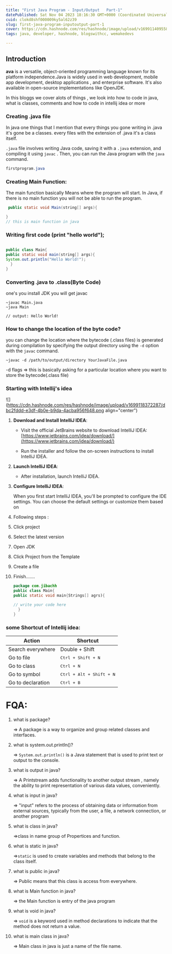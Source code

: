 ```yaml
---
title: "First Java Program - Input/Output   Part-1"
datePublished: Sat Nov 04 2023 18:16:30 GMT+0000 (Coordinated Universal Time)
cuid: clokd8shf000009ky5al62z39
slug: first-java-program-inputoutput-part-1
cover: https://cdn.hashnode.com/res/hashnode/image/upload/v1699114095587/142a0028-2f7d-4617-99ad-da9d2e1c3cdf.png
tags: java, developer, hashnode, blogswithcc, wemakedevs

---
```


## Introduction

**ava** is a versatile, object-oriented programming language known for its platform independence.Java is widely used in web development, mobile app development, desktop applications , and enterprise software. It's also available in open-source implementations like OpenJDK.

In this bloggs we cover alots of things , we look into how to code in java, what is classes, comments and how to code in intellij idea or more

### Creating .java file

In java one things that I mention that every things you gone writing in .java it's gone be a classes. every files with the extension of .java it's a class itself.

`.java` file involves writing Java code, saving it with a `.java` extension, and compiling it using `javac` . Then, you can run the Java program with the `java` command.

```java
firstprogram.java
```

### Creating Main Function:

The main function basically Means where the program will start. In Java, if there is no main function you will not be able to run the program.

```java
 public static void Main(string[] args){

}
// this is main function in java
```

### Writing first code (print "hello world");

```java

public class Main{
public static void main(string[] args){
System.out.println("Hello World!");
  }
}
```

### Converting .java to .class(Byte Code)

one's you install JDK you will get javac

```basic
~javac Main.java
~java Main

// output: Hello World!
```

### How to change the location of the byte code?

you can change the location where the bytecode (.class files) is generated during compilation by specifying the output directory using the `-d` option with the `javac` command.

```basic
~javac -d /path/to/output/directory YourJavaFile.java
```

\-d flags =&gt; this is basically asking for a particular location where you want to store the bytecode(.class file)

### Starting with Intellij's idea

![](https://cdn.hashnode.com/res/hashnode/image/upload/v1699118372287/dbc2fddd-e3df-4b0e-b9da-4acba956f648.png align="center")

1. **Download and Install IntelliJ IDEA**:
    
    * Visit the official JetBrains website to download IntelliJ IDEA: [https://www.jetbrains.com/idea/download/](https://www.jetbrains.com/idea/download/)
        
    * Run the installer and follow the on-screen instructions to install IntelliJ IDEA.
        
2. **Launch IntelliJ IDEA**:
    
    * After installation, launch IntelliJ IDEA.
        
3. **Configure IntelliJ IDEA**:
    
    When you first start IntelliJ IDEA, you'll be prompted to configure the IDE settings. You can choose the default settings or customize them based on
    
4. Following steps :
    
5. Click project
    
6. Select the latest version
    
7. Open JDK
    
8. Click Project from the Template
    
9. Create a file
    
10. Finish.......
    
    ```java
    package com.jibachh
    public class Main{
    public static void main{Strings[] agrs){
    
    // write your code here
      }
    }
    ```
    

### some Shortcut of Intellij idea:

| Action | Shortcut |
| --- | --- |
| Search everywhere | Double + Shift |
| Go to file | <kbd>Ctrl + Shift + N</kbd> |
| Go to class | <kbd>Ctrl + N</kbd> |
| Go to symbol | <kbd>Ctrl + Alt + Shift + N</kbd> |
| Go to declaration | <kbd>Ctrl + B</kbd> |

# FQA:

1. what is package?
    
    \=&gt; A package is a way to organize and group related classes and interfaces.
    
2. what is system.out.println()?
    
    \=&gt; `System.out.println()` is a Java statement that is used to print text or output to the console.
    
3. what is output in java?
    
    \=&gt; A Printstream adds functionality to another output stream , namely the ability to print representation of various data values, conveniently.
    
4. what is input in java?
    
    \=&gt; "input" refers to the process of obtaining data or information from external sources, typically from the user, a file, a network connection, or another program
    
5. what is class in java?
    
    \=&gt;class in name group of Propertices and function.
    
6. what is static in java?
    
    \=&gt;`static` is used to create variables and methods that belong to the class itself.
    
7. what is public in java?
    
    \=&gt; Public means that this class is access from everywhere.
    
8. what is Main function in java?
    
    \=&gt; the Main function is entry of the java program
    
9. what is void in java?
    
    \=&gt; `void` is a keyword used in method declarations to indicate that the method does not return a value.
    
10. what is main class in java?
    
    \=&gt; Main class in java is just a name of the file name.